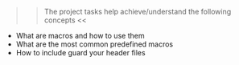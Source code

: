 >> The project tasks help achieve/understand the following concepts <<
- What are macros and how to use them
- What are the most common predefined macros
- How to include guard your header files

